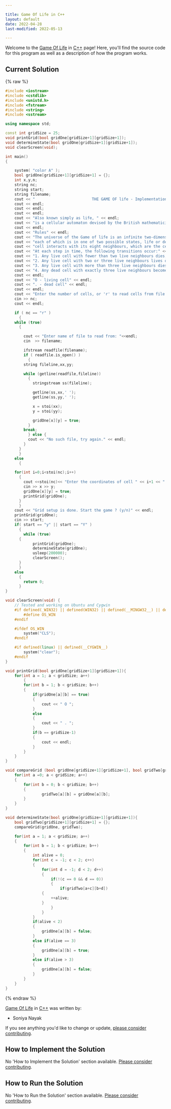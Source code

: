 ```yaml
---

title: Game Of Life in C++
layout: default
date: 2022-04-28
last-modified: 2022-05-13

---
```


Welcome to the [Game Of Life](https://sampleprograms.io/projects/game-of-life) in [C++](https://sampleprograms.io/languages/c-plus-plus) page! Here, you'll find the source code for this program as well as a description of how the program works.

## Current Solution

{% raw %}

```c++
#include <iostream>
#include <cstdlib>
#include <unistd.h>
#include <fstream>
#include <string>
#include <sstream>

using namespace std;

const int gridSize = 25;
void printGrid(bool gridOne[gridSize+1][gridSize+1]);
void determineState(bool gridOne[gridSize+1][gridSize+1]);
void clearScreen(void);

int main()
{

    system( "color A" );
    bool gridOne[gridSize+1][gridSize+1] = {};
    int x,y,n;
    string nc;
    string start;
    string filename;
    cout << "                         THE GAME OF life - Implementation in C++" << endl;
    cout << endl;
    cout << endl;
    cout << endl;
    cout << "Also known simply as life, " << endl;
    cout << "is a cellular automaton devised by the British mathematician John Horton Conway in 1970." << endl;
    cout << endl;
    cout << "Rules" << endl;
    cout << "The universe of the Game of life is an infinite two-dimensional orthogonal grid of square cells," << endl;
    cout << "each of which is in one of two possible states, life or dead. Every" << endl;
    cout << "cell interacts with its eight neighbours, which are the cells that are horizontally, vertically, or diagonally adjacent." << endl;
    cout << "At each step in time, the following transitions occur:" << endl;
    cout << "1. Any live cell with fewer than two live neighbours dies, as if caused by under-population." << endl;
    cout << "2. Any live cell with two or three live neighbours lives on to the next generation." << endl;
    cout << "3. Any live cell with more than three live neighbours dies, as if by over-population." << endl;
    cout << "4. Any dead cell with exactly three live neighbours becomes a live cell, as if by reproduction." << endl;
    cout << endl;
    cout << "O - living cell" << endl;
    cout << ". - dead cell" << endl;
    cout << endl;
    cout << "Enter the number of cells, or 'r' to read cells from file: ";
    cin >> nc;
    cout << endl;

    if ( nc == "r" )
      {
	while (true)
	  {

	    cout << "Enter name of file to read from: "<<endl;
	    cin  >> filename;

	    ifstream readfile(filename);
	    if ( readfile.is_open() )
	      {
		string fileline,xx,yy;

		while (getline(readfile,fileline))
		  {
		    stringstream ss(fileline);

		    getline(ss,xx,' ');
		    getline(ss,yy,' ');

		    x = stoi(xx);
		    y = stoi(yy);

		    gridOne[x][y] = true;
		  }
		break;
	      } else {
	      cout << "No such file, try again." << endl;
	    }
	  }
      }
    else
      {

	for(int i=0;i<stoi(nc);i++)
	  {
	    cout <<stoi(nc)<< "Enter the coordinates of cell " << i+1 << " : ";
	    cin >> x >> y;
	    gridOne[x][y] = true;
	    printGrid(gridOne);
	  }
      }
    cout << "Grid setup is done. Start the game ? (y/n)" << endl;
    printGrid(gridOne);
    cin >> start;
    if( start == "y" || start == "Y" )
      {
        while (true)
	  {
            printGrid(gridOne);
            determineState(gridOne);
            usleep(200000);
            clearScreen();
	  }
      }
    else
      {
        return 0;
      }
}

void clearScreen(void) {
    // Tested and working on Ubuntu and Cygwin
    #if defined(_WIN32) || defined(WIN32) || defined(__MINGW32__) || defined(__BORLANDC__)
        #define OS_WIN
    #endif

    #ifdef OS_WIN
        system("CLS");
    #endif

    #if defined(linux) || defined(__CYGWIN__)
        system("clear");
    #endif
}

void printGrid(bool gridOne[gridSize+1][gridSize+1]){
    for(int a = 1; a < gridSize; a++)
        {
        for(int b = 1; b < gridSize; b++)
        {
            if(gridOne[a][b] == true)
            {
                cout << " O ";
            }
            else
            {
                cout << " . ";
            }
            if(b == gridSize-1)
            {
                cout << endl;
            }
        }
    }
}

void compareGrid (bool gridOne[gridSize+1][gridSize+1], bool gridTwo[gridSize+1][gridSize+1]){
    for(int a =0; a < gridSize; a++)
    {
        for(int b = 0; b < gridSize; b++)
        {
                gridTwo[a][b] = gridOne[a][b];
        }
    }
}

void determineState(bool gridOne[gridSize+1][gridSize+1]){
    bool gridTwo[gridSize+1][gridSize+1] = {};
    compareGrid(gridOne, gridTwo);

    for(int a = 1; a < gridSize; a++)
    {
        for(int b = 1; b < gridSize; b++)
        {
            int alive = 0;
            for(int c = -1; c < 2; c++)
            {
                for(int d = -1; d < 2; d++)
                {
                    if(!(c == 0 && d == 0))
                    {
                        if(gridTwo[a+c][b+d])
				{
					++alive;
				}
                    }
                }
            }
            if(alive < 2)
            {
                gridOne[a][b] = false;
            }
            else if(alive == 3)
            {
                gridOne[a][b] = true;
            }
            else if(alive > 3)
            {
                gridOne[a][b] = false;
            }
        }
    }
}
```

{% endraw %}

[Game Of Life](https://sampleprograms.io/projects/game-of-life) in [C++](https://sampleprograms.io/languages/c-plus-plus) was written by:

- Soniya Nayak

If you see anything you'd like to change or update, [please consider contributing](https://github.com/TheRenegadeCoder/sample-programs).

## How to Implement the Solution

No 'How to Implement the Solution' section available. [Please consider contributing](https://github.com/TheRenegadeCoder/sample-programs-website).

## How to Run the Solution

No 'How to Run the Solution' section available. [Please consider contributing](https://github.com/TheRenegadeCoder/sample-programs-website).